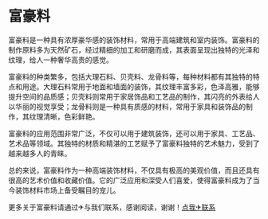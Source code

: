 # 富豪料

富豪料是一种具有浓厚豪华感的装饰材料，常用于高端建筑和室内装饰。富豪料的制作原料多为天然矿石，经过精细的加工和研磨而成，其表面呈现出独特的光泽和纹理，给人一种奢华高贵的感觉。

富豪料的种类繁多，包括大理石料、贝壳料、龙骨料等，每种材料都有其独特的特点和用途。大理石料常用于地面和墙面的装饰，其纹理丰富多彩，色泽高雅，能够提升空间的品质感；贝壳料则常用于家居饰品和工艺品的制作，其闪亮的外表给人以华丽的视觉享受；龙骨料则是一种具有质感的材料，常用于家具和装饰品的制作，其纹理清晰，色彩鲜艳。

富豪料的应用范围非常广泛，不仅可以用于建筑装饰，还可以用于家具、工艺品、艺术品等领域。其独特的材质和精湛的工艺赋予了富豪料独特的艺术魅力，受到了越来越多人的青睐。

总的来说，富豪料作为一种高端装饰材料，不仅具有极高的美观价值，而且还具有很高的艺术价值和收藏价值。它的广泛应用和深受人们喜爱，使得富豪料成为了当今装饰材料市场上备受瞩目的宠儿。

更多关于富豪料请通过✈与我们联系，感谢阅读，谢谢！[点我✈联系](https://acc.k02.cc)